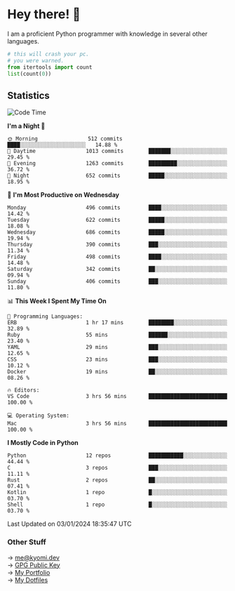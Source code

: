 # Hey there! 👋

I am a proficient Python programmer with knowledge in several other languages.

```py
# this will crash your pc.
# you were warned.
from itertools import count
list(count(0))
```

## Statistics
<!--START_SECTION:waka-->
![Code Time](http://img.shields.io/badge/Code%20Time-723%20hrs%209%20mins-blue)

**I'm a Night 🦉** 

```text
🌞 Morning                512 commits         ████░░░░░░░░░░░░░░░░░░░░░   14.88 % 
🌆 Daytime                1013 commits        ███████░░░░░░░░░░░░░░░░░░   29.45 % 
🌃 Evening                1263 commits        █████████░░░░░░░░░░░░░░░░   36.72 % 
🌙 Night                  652 commits         █████░░░░░░░░░░░░░░░░░░░░   18.95 % 
```
📅 **I'm Most Productive on Wednesday** 

```text
Monday                   496 commits         ████░░░░░░░░░░░░░░░░░░░░░   14.42 % 
Tuesday                  622 commits         █████░░░░░░░░░░░░░░░░░░░░   18.08 % 
Wednesday                686 commits         █████░░░░░░░░░░░░░░░░░░░░   19.94 % 
Thursday                 390 commits         ███░░░░░░░░░░░░░░░░░░░░░░   11.34 % 
Friday                   498 commits         ████░░░░░░░░░░░░░░░░░░░░░   14.48 % 
Saturday                 342 commits         ██░░░░░░░░░░░░░░░░░░░░░░░   09.94 % 
Sunday                   406 commits         ███░░░░░░░░░░░░░░░░░░░░░░   11.80 % 
```


📊 **This Week I Spent My Time On** 

```text
💬 Programming Languages: 
ERB                      1 hr 17 mins        ████████░░░░░░░░░░░░░░░░░   32.89 % 
Ruby                     55 mins             ██████░░░░░░░░░░░░░░░░░░░   23.40 % 
YAML                     29 mins             ███░░░░░░░░░░░░░░░░░░░░░░   12.65 % 
CSS                      23 mins             ███░░░░░░░░░░░░░░░░░░░░░░   10.12 % 
Docker                   19 mins             ██░░░░░░░░░░░░░░░░░░░░░░░   08.26 % 

🔥 Editors: 
VS Code                  3 hrs 56 mins       █████████████████████████   100.00 % 

💻 Operating System: 
Mac                      3 hrs 56 mins       █████████████████████████   100.00 % 
```

**I Mostly Code in Python** 

```text
Python                   12 repos            ███████████░░░░░░░░░░░░░░   44.44 % 
C                        3 repos             ███░░░░░░░░░░░░░░░░░░░░░░   11.11 % 
Rust                     2 repos             ██░░░░░░░░░░░░░░░░░░░░░░░   07.41 % 
Kotlin                   1 repo              █░░░░░░░░░░░░░░░░░░░░░░░░   03.70 % 
Shell                    1 repo              █░░░░░░░░░░░░░░░░░░░░░░░░   03.70 % 
```




 Last Updated on 03/01/2024 18:35:47 UTC
<!--END_SECTION:waka-->

### Other Stuff

→ [me@kyomi.dev](mailto:me@kyomi.dev)\
→ [GPG Public Key](https://github.com/bitterteriyaki.gpg)\
→ [My Portfolio](https://kyomi.dev)\
→ [My Dotfiles](https://github.com/bitterteriyaki/dotfiles)
